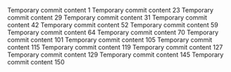 Temporary commit content 1
Temporary commit content 23
Temporary commit content 29
Temporary commit content 31
Temporary commit content 42
Temporary commit content 52
Temporary commit content 59
Temporary commit content 64
Temporary commit content 70
Temporary commit content 101
Temporary commit content 105
Temporary commit content 115
Temporary commit content 119
Temporary commit content 127
Temporary commit content 129
Temporary commit content 145
Temporary commit content 150
